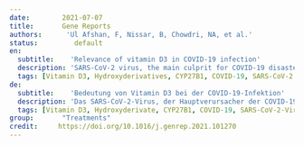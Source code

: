 ```yaml
---
date:        2021-07-07
title:       Gene Reports 
authors:      'Ul Afshan, F, Nissar, B, Chowdri, NA, et al.'
status:         default
en:
  subtitle:    'Relevance of vitamin D3 in COVID-19 infection'
  description: 'SARS-CoV-2 virus, the main culprit for COVID-19 disaster, has triggered a gust of curiosity both in the mechanism of action of this infection as well as potential risk factors for disease generation and regimentation. The prime focus of the present review, which is basically a narrative one, is in utilizing the current concepts of vitamin D3 as an agent with myriad functions, one of them being immunocompetence and a promising weapon for both innate and adaptive immunity against COVID-19 infection. Some of the manifestations of SARS-CoV-2 virus such as Acute Respiratory Distress Syndrome (ARDS) overlap with the pathophysiological effects that are overcome due to already established role of vitamin D3 e.g., amelioration of cytokine outburst. Additionally, the cardiovascular complications due to COVID-19 infection may also be connected to vitamin D3 levels and the activity of its active forms. Eventually, we summarise the clinical, observational and epidemiological data of the respiratory diseases including COVID-19 disease and try to bring its association with the potential role of vitamin D3, in particular, the activity of its active forms, circulating levels and its supplementation, against dissemination of this disease.'
  tags: [Vitamin D3, Hydroxyderivatives, CYP27B1, COVID-19, SARS-CoV-2 virus, Glutathione, l-Cysteine]
de: 
  subtitle:    'Bedeutung von Vitamin D3 bei der COVID-19-Infektion'
  description: 'Das SARS-CoV-2-Virus, der Hauptverursacher der COVID-19-Katastrophe, hat eine Welle der Neugier ausgelöst, sowohl was den Wirkungsmechanismus dieser Infektion als auch die potenziellen Risikofaktoren für die Krankheitsentstehung und -regulierung betrifft. Das Hauptaugenmerk der vorliegenden Übersichtsarbeit, die im Wesentlichen ein narrativer Bericht ist, liegt in der Nutzung der aktuellen Konzepte von Vitamin D3 als Mittel mit unzähligen Funktionen, von denen eine die Immunkompetenz und eine vielversprechende Waffe sowohl für die angeborene als auch die adaptive Immunität gegen die COVID-19-Infektion ist. Einige der Erscheinungsformen des SARS-CoV-2-Virus, wie das akute Atemnotsyndrom (ARDS), überschneiden sich mit den pathophysiologischen Effekten, die durch die bereits etablierte Rolle von Vitamin D3, z. B. die Verbesserung des Zytokinausbruchs, überwunden werden. Darüber hinaus könnten die kardiovaskulären Komplikationen infolge einer COVID-19-Infektion auch mit dem Vitamin-D3-Spiegel und der Aktivität seiner aktiven Formen zusammenhängen. Schließlich fassen wir die klinischen, beobachteten und epidemiologischen Daten zu Atemwegserkrankungen, einschließlich der COVID-19-Krankheit, zusammen und versuchen, sie mit der möglichen Rolle von Vitamin D3 in Verbindung zu bringen, insbesondere mit der Aktivität seiner aktiven Formen, den zirkulierenden Spiegeln und seiner Supplementierung gegen die Ausbreitung dieser Krankheit.'
  tags: [Vitamin D3, Hydroxyderivate, CYP27B1, COVID-19, SARS-CoV-2-Virus, Glutathion, L-Cystein]
group:       "Treatments"
credit:     https://doi.org/10.1016/j.genrep.2021.101270
---
```

<object data="{{ page.link }}" style='height:calc(100vh - 400px); width: 100%' type='application/pdf'></object>